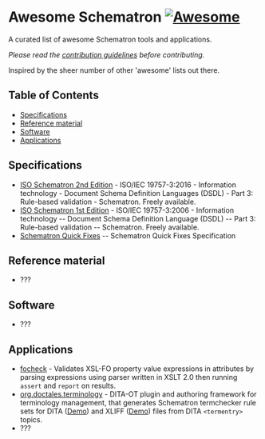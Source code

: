 # Awesome Schematron [![Awesome](https://cdn.rawgit.com/sindresorhus/awesome/d7305f38d29fed78fa85652e3a63e154dd8e8829/media/badge.svg)](https://github.com/sindresorhus/awesome)
A curated list of awesome Schematron tools and applications.

*Please read the [contribution guidelines](contributing.md) before contributing.*

Inspired by the sheer number of other 'awesome' lists out there.

## Table of Contents

- [Specifications](#specifications)
- [Reference material](#reference-material)
- [Software](#software)
- [Applications](#applications)

## Specifications

 - [ISO Schematron 2nd Edition](http://standards.iso.org/ittf/PubliclyAvailableStandards/c055982_ISO_IEC_19757-3_2016.zip) - ISO/IEC 19757-3:2016 - Information technology - Document Schema Definition Languages (DSDL) - Part 3: Rule-based validation - Schematron. Freely available.
 - [ISO Schematron 1st Edition](http://standards.iso.org/ittf/PubliclyAvailableStandards/index.html) - ISO/IEC 19757-3:2006 - Information technology -- Document Schema Definition Language (DSDL) -- Part 3: Rule-based validation -- Schematron. Freely available.
 - [Schematron Quick Fixes](http://schematron-quickfix.github.io/sqf) -- Schematron Quick Fixes Specification

## Reference material

 - ???

## Software

 - ???

## Applications

 - [focheck](https://github.com/AntennaHouse/focheck) - Validates XSL-FO property value expressions in attributes by parsing expressions using parser written in XSLT 2.0 then running `assert` and `report` on results.
 - [org.doctales.terminology](https://github.com/doctales/org.doctales.terminology) - DITA-OT plugin and authoring framework for terminology management, that generates Schematron termchecker rule sets for DITA ([Demo](https://doctales.github.io/samples/termchecker-dita/terminology-DITA-en-GB.sch)) and XLIFF ([Demo](https://doctales.github.io/samples/termchecker-xliff/terminology-XLIFF-en-GB.sch)) files from DITA `<termentry>` topics.
 - ???
